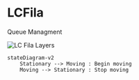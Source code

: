 # LCFila
Queue Managment

<!-- This content will not appear in the rendered Markdown 
:+1:

## Simple alerts
> [!NOTE]
> This is a note.

> [!TIP]
> This is a tip. (Supported since 14 Nov 2023)

> [!IMPORTANT]
> Crutial information comes here.

> [!CAUTION]
> Negative potential consequences of an action. (Supported since 14 Nov 2023)

> [!WARNING]
> Critical content comes here.

| ⚠️ Warning                               | 
|------------------------------------------|
| You shouldn't. This is irreversible!     |

| ❌ Error                                 | 
|------------------------------------------|
| Don't do that. This is irreversible!     |

| ℹ️ Information                           | 
|------------------------------------------|
| You can do that without problem.         |

| ✅ Success                               | 
|------------------------------------------|
| Don't hesitate to do that.               |

| 🦄 New line support                       | 
|-------------------------------------------|
| It supports new lines:<br/>.. simply use `<br/>` for new lines|


> **⚠️ Warning**
>
> You shouldn't. This is irreversible!

> **❌ Error**
>
> Don't do that. This is irreversible!

> **ℹ️ Information**
>
> You can do that without problem.

> **✅ Success**
>
> Don't hesitate to do that.

> **🦄 New line support**
> 
> It supports new lines:
>
> .. simply use an empty `>` line
>
-->

![LC Fila Layers](https://github.com/luigicfilho/LCFila/blob/main/docs/LCFila.png?raw=true)

```mermaid
stateDiagram-v2
    Stationary --> Moving : Begin moving
    Moving --> Stationary : Stop moving
```
<!-- 
- [x] #739
- [ ] https://github.com/octo-org/octo-repo/issues/740
- [ ] Add delight to the experience when all tasks are complete :tada:
- [ ] \(Optional) Open a followup issue

Here is a simple footnote[^1].

A footnote can also have multiple lines[^2].

[^1]: My reference.
[^2]: To add line breaks within a footnote, prefix new lines with 2 spaces.
  This is a second line.


-->
